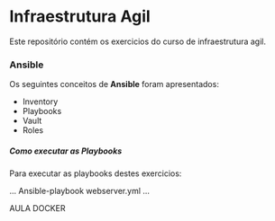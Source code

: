 # Infraestrutura Agil
Este repositório contém os exercicios do curso de infraestrutura agil.

### Ansible

Os seguintes conceitos de **Ansible** foram apresentados:

- Inventory
- Playbooks
- Vault
- Roles

##### Como executar as Playbooks

Para executar as playbooks destes exercicios:

...
Ansible-playbook webserver.yml
...








AULA DOCKER
